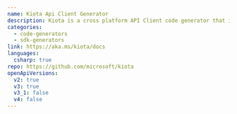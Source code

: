 ```yaml
---
name: Kiota Api Client Generator
description: Kiota is a cross platform API Client code generator that is small, fast, and optimized for API consumers to find APIs and generate client code for just the parts of the API that they need. One tool, for any OpenAPI described API, that delivers a consistent client experience in multiple languages.
categories:
  - code-generators
  - sdk-generators
link: https://aka.ms/kiota/docs
languages:
  csharp: true
repo: https://github.com/microsoft/kiota
openApiVersions:
  v2: true
  v3: true
  v3_1: false
  v4: false
---
```

